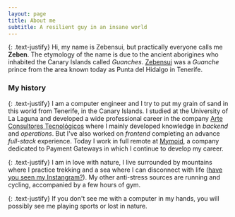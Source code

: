 ```yaml
---
layout: page
title: About me
subtitle: A resilient guy in an insane world
---
```


{:  .text-justify}
Hi, my name is Zebensui, but practically everyone calls me **Zeben**. The etymology of the name is due to the ancient aborigines who inhabited the Canary Islands called *Guanches*. [Zebensui](https://lalagunaahora.com/zebenzui-nombre-de-origen-canario-muy-en-boca-en-estos-dias-por-olga-maria-perez/) was a *Guanche* prince from the area known today as Punta del Hidalgo in Tenerife.

### My history

{:  .text-justify}
I am a computer engineer and I try to put my grain of sand in this world from Tenerife, in the Canary Islands. I studied at the University of La Laguna and developed a wide professional career in the company [Arte Consultores Tecnológicos](https://arte.dev/index.html) where I mainly developed knowledge in *backend* and *operations*. But I've also worked on *frontend* completing an advance *full-stack* experience. Today I work in full remote at [Mymoid](https://www.mymoid.com/), a company dedicated to Payment Gateways in which I continue to develop my career.

{:  .text-justify}
I am in love with nature, I live surrounded by mountains where I practice trekking and a sea where I can disconnect with life ([have you seen my Instangram?](https://www.instagram.com/7eben.mendez/)). My other anti-stress sources are running and cycling, accompanied by a few hours of gym.

{:  .text-justify}
If you don't see me with a computer in my hands, you will possibly see me playing sports or lost in nature.

